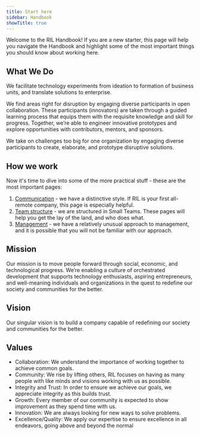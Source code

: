 ```yaml
---
title: Start here
sidebar: Handbook
showTitle: true
---
```


Welcome to the RIL Handbook! If you are a new starter, this page will help you navigate the Handbook and highlight some of the most important things you should know about working here. 

## What We Do

We facilitate technology experiments from ideation to formation of business units, and translate solutions to enterprise.

We find areas right for disruption by engaging diverse participants in open collaboration. These participants (innovators) are taken through a guided learning process that equips them with the requisite knowledge and skill for progress. Together, we’re able to engineer innovative prototypes and explore opportunities with contributors, mentors, and sponsors.

We take on challenges too big for one organization by engaging diverse participants to create, elaborate, and prototype disruptive solutions. 

## How we work

Now it's time to dive into some of the more practical stuff - these are the most important pages:

1. [Communication](/handbook/company/communication) - we have a distinctive style. If RIL is your first all-remote company, this page is especially helpful.
2. [Team structure](/handbook/small-teams/team-structure) - we are structured in Small Teams. These pages will help you get the lay of the land, and who does what. 
3. [Management](/handbook/company/management) - we have a relatively unusual approach to management, and it is possible that you will not be familiar with our approach. 

## Mission

Our mission is to move people forward through social, economic, and technological progress. We’re enabling a culture of orchestrated development that supports technology enthusiasts, aspiring entrepreneurs, and well-meaning individuals and organizations in the quest to redefine our society and communities for the better.

## Vision 

Our singular vision is to build a company capable of redefining our society and communities for the better.

## Values


- Collaboration: We understand the importance of working together to achieve common goals.
- Community: We rise by lifting others, RIL focuses on having as many people with like minds and visions working with us as     possible.
- Integrity and Trust: In order to ensure we achieve our goals, we appreciate integrity as this builds trust.
- Growth: Every member of our community is expected to show improvement as they spend time with us.
- Innovation: We are always looking for new ways to solve problems.
- Excellence/Quality: We apply our expertise to ensure excellence in all endeavors, going above and beyond the normal